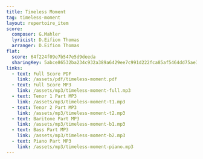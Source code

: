 ```yaml
---
title: Timeless Moment
tag: timeless-moment
layout: repertoire_item
score:
  composer: G.Mahler
  lyricist: D.Eifion Thomas
  arranger: D.Eifion Thomas
flat:
  score: 64f224f09e7b547e5d9deeda
  sharingKey: 5abce86532ba234c932a389a6429ee7c991d222fca85af5464dd75ae31bf55471438e0de1629df3be79155479d8b474a26189ad40364887d0907a8df8f047429
links:
  - text: Full Score PDF
    link: /assets/pdf/timeless-moment.pdf
  - text: Full Score MP3
    link: /assets/mp3/timeless-moment-full.mp3
  - text: Tenor 1 Part MP3
    link: /assets/mp3/timeless-moment-t1.mp3
  - text: Tenor 2 Part MP3
    link: /assets/mp3/timeless-moment-t2.mp3
  - text: Baritone Part MP3
    link: /assets/mp3/timeless-moment-b1.mp3
  - text: Bass Part MP3
    link: /assets/mp3/timeless-moment-b2.mp3
  - text: Piano Part MP3
    link: /assets/mp3/timeless-moment-piano.mp3
---
```


